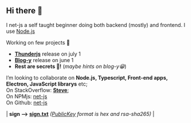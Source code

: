 ## Hi there 👋

I net-js a self taught beginner doing both backend (mostly) and frontend. I use [Node.js](https://github.com/nodejs/node)

Working on few projects 🔭
 - [**Thunderjs**](https://github.com/net-js/thunderjs) release on july 1
 - [**Blog-y**](https://github.com/net-js/blogy) release on june 1
- **Rest are secrets 🤫!** (_maybe hints on blog-y😁_)

I’m looking to collaborate on **Node.js, Typescript, Front-end apps, Electron, JavaScript librarys** etc;  
On StackOverflow: [**Steve**](https://stackoverflow.com/users/18844713/steve?tab=profile);  
On NPMjs: [net-js](https://www.npmjs.com/~net-js)  
On Github: [net-js](https://github.com/net-js)

| **sign --> [sign.txt](https://github.com/net-js/net-js/blob/main/sign.txt)** _([PublicKey](https://gist.github.com/net-js/732043a7abf3bc2458425a63edd4df78) format is hex and rsa-sha265)_ |
